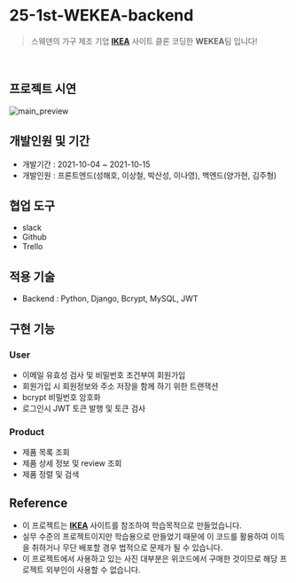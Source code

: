 # 25-1st-WEKEA-backend
> 스웨덴의 가구 제조 기업 [**IKEA**](https://www.ikea.com/kr/ko/) 사이트 클론 코딩한 **WEKEA**팀 입니다! 

</br>

## 프로젝트 시연
![main_preview](https://user-images.githubusercontent.com/86050295/137613095-797a6da3-e397-458c-8e2f-27cd0652a946.gif)


## 개발인원 및 기간
- 개발기간 : 2021-10-04 ~ 2021-10-15
- 개발인원 : 프론트엔드(성해호, 이상철, 박산성, 이나영), 백엔드(양가현, 김주형)

## 협업 도구
- slack
- Github
- Trello

## 적용 기술
- Backend : Python, Django, Bcrypt, MySQL, JWT

## 구현 기능

### User
- 이메일 유효성 검사 및 비밀번호 조건부여 회원가입
- 회원가입 시 회원정보와 주소 저장을 함께 하기 위한 트랜잭션
- bcrypt 비밀번호 암호화
- 로그인시 JWT 토큰 발행 및 토큰 검사

### Product
- 제품 목록 조회
- 제품 상세 정보 및 review 조회
- 제품 정렬 및 검색

## Reference
- 이 프로젝트는 [**IKEA**](https://www.ikea.com/kr/ko/) 사이트를 참조하여 학습목적으로 만들었습니다.
- 실무 수준의 프로젝트이지만 학습용으로 만들었기 때문에 이 코드를 활용하여 이득을 취하거나 무단 배포할 경우 법적으로 문제가 될 수 있습니다.
- 이 프로젝트에서 사용하고 있는 사진 대부분은 위코드에서 구매한 것이므로 해당 프로젝트 외부인이 사용할 수 없습니다.
